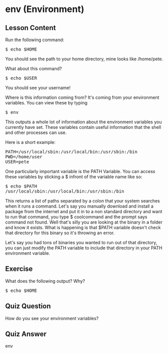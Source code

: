 # env (Environment)

## Lesson Content

Run the following command:

<pre>$ echo $HOME</pre>

You should see the path to your home directory, mine looks like /home/pete.

What about this command?

<pre>$ echo $USER </pre>

You should see your username!

Where is this information coming from? It's coming from your environment variables. You can view these by typing

<pre>$ env </pre>

This outputs a whole lot of information about the environment variables you currently have set. These variables contain useful information that the shell and other processes can use.

Here is a short example:

<pre>
PATH=/usr/local/sbin:/usr/local/bin:/usr/sbin:/bin
PWD=/home/user
USER=pete
</pre>

One particularly important variable is the PATH Variable. You can access these variables by sticking a $ infront of the variable name like so:

<pre>
$ echo $PATH
/usr/local/sbin:/usr/local/bin:/usr/sbin:/bin
</pre>

This returns a list of paths separated by a colon that your system searches when it runs a command. Let's say you manually download and install a package from the internet and put it in to a non standard directory and want to run that command, you type $ coolcommand and the prompt says command not found. Well that's silly you are looking at the binary in a folder and know it exists. What is happening is that $PATH variable doesn't check that directory for this binary so it's throwing an error.

Let's say you had tons of binaries you wanted to run out of that directory, you can just modify the PATH variable to include that directory in your PATH environment variable.

## Exercise

What does the following output? Why?
<pre>$ echo $HOME</pre>

## Quiz Question

How do you see your environment variables?

## Quiz Answer

env
